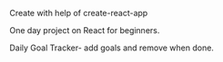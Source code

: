 Create with help of create-react-app

One day project on React for beginners.

Daily Goal Tracker- add goals and remove when done.
